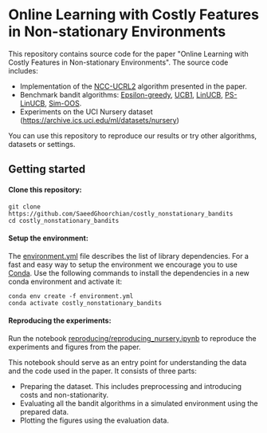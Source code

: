 # Online Learning with Costly Features in Non-stationary Environments
This repository contains source code for the paper "Online Learning with Costly Features in Non-stationary Environments".
The source code includes:
* Implementation of the [NCC-UCRL2](https://github.com/SaeedGhoorchian/costly_nonstationary_bandits/blob/main/src/algorithms/alg1.py) algorithm presented in the paper.
* Benchmark bandit algorithms: [Epsilon-greedy](https://github.com/SaeedGhoorchian/costly_nonstationary_bandits/blob/main/src/algorithms/egreedy.py),
[UCB1](https://github.com/SaeedGhoorchian/costly_nonstationary_bandits/blob/main/src/algorithms/ucb.py),
[LinUCB](https://github.com/SaeedGhoorchian/costly_nonstationary_bandits/blob/main/src/algorithms/linucb.py), 
[PS-LinUCB](https://github.com/SaeedGhoorchian/costly_nonstationary_bandits/blob/main/src/algorithms/ps_linucb.py),
[Sim-OOS](https://github.com/SaeedGhoorchian/costly_nonstationary_bandits/blob/main/src/algorithms/sim_oos.py).
* Experiments on the UCI Nursery dataset (https://archive.ics.uci.edu/ml/datasets/nursery)

You can use this repository to reproduce our results or try other algorithms, datasets or settings.
 
## Getting started

#### Clone this repository:
```
git clone https://github.com/SaeedGhoorchian/costly_nonstationary_bandits
cd costly_nonstationary_bandits 
```

#### Setup the environment:

The [environment.yml](https://github.com/guchis/costly_nonstationary_bandits/blob/main/environment.yml)
file describes the list of library dependencies. For a fast and easy way to setup the environment we encourage you to 
use [Conda](https://docs.conda.io/en/latest/miniconda.html). Use the following commands to install the dependencies in
a new conda environment and activate it:
```
conda env create -f environment.yml
conda activate costly_nonstationary_bandits
```

#### Reproducing the experiments:

Run the notebook
[reproducing/reproducing_nursery.ipynb](https://github.com/SaeedGhoorchian/costly_nonstationary_bandits/blob/main/reproducing/reproducing_nursery.ipynb)
to reproduce the experiments and figures from the paper.

This notebook should serve as an entry point for understanding the data and the code used in the paper.
It consists of three parts:
* Preparing the dataset. This includes preprocessing and introducing costs and non-stationarity.
* Evaluating all the bandit algorithms in a simulated environment using the prepared data.
* Plotting the figures using the evaluation data.
